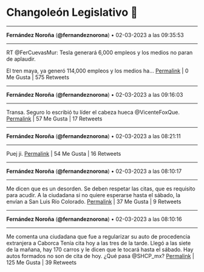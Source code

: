 # Changoleón Legislativo 🙈
*****
**Fernández Noroña** (**@fernandeznorona**) • 02-03-2023 a las 09:35:53
*****
RT @FerCuevasMur: Tesla generará 6,000 empleos y los medios no paran de aplaudir. 


El tren maya, ya generó 114,000 empleos y los medios ha…
[Permalink](https://twitter.com/fernandeznorona/status/1631347606570909696) | 0 Me Gusta | 575 Retweets
*****
**Fernández Noroña** (**@fernandeznorona**) • 02-03-2023 a las 09:16:03
*****
Transa. Seguro lo escribió tu líder el cabeza hueca @VicenteFoxQue.
[Permalink](https://twitter.com/fernandeznorona/status/1631342615613284353) | 57 Me Gusta | 17 Retweets
*****
**Fernández Noroña** (**@fernandeznorona**) • 02-03-2023 a las 08:21:11
*****
Puej ji.
[Permalink](https://twitter.com/fernandeznorona/status/1631328807754899474) | 54 Me Gusta | 16 Retweets
*****
**Fernández Noroña** (**@fernandeznorona**) • 02-03-2023 a las 08:10:17
*****
Me dicen que es un desorden. Se deben respetar las citas, que es requisito para acudir. A la ciudadana si no quiere esperarse hasta el sábado, la envían a San Luis Río Colorado.
[Permalink](https://twitter.com/fernandeznorona/status/1631326065963540482) | 37 Me Gusta | 9 Retweets
*****
**Fernández Noroña** (**@fernandeznorona**) • 02-03-2023 a las 08:10:16
*****
Me comenta una ciudadana que fue a regularizar su auto de procedencia extranjera a Caborca Tenía cita hoy a las tres de la tarde. Llegó a las siete de la mañana, hay 170 carros y le dicen que le tocará hasta el sábado. Hay autos formados no son de cita de hoy. ¿Qué pasa @SHCP_mx?
[Permalink](https://twitter.com/fernandeznorona/status/1631326064306692100) | 125 Me Gusta | 39 Retweets